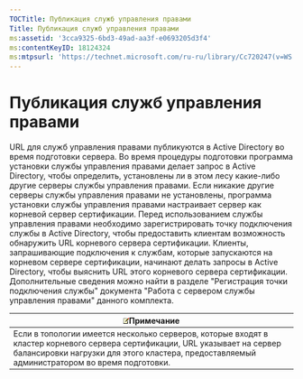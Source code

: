 ```yaml
---
TOCTitle: Публикация служб управления правами
Title: Публикация служб управления правами
ms:assetid: '3cca9325-6bd3-49ad-aa3f-e0693205d3f4'
ms:contentKeyID: 18124324
ms:mtpsurl: 'https://technet.microsoft.com/ru-ru/library/Cc720247(v=WS.10)'
---
```


Публикация служб управления правами
===================================

URL для служб управления правами публикуются в Active Directory во время подготовки сервера. Во время процедуры подготовки программа установки службы управления правами делает запрос в Active Directory, чтобы определить, установлены ли в этом лесу какие-либо другие серверы службы управления правами. Если никакие другие серверы службы управления правами не установлены, программа установки службы управления правами настраивает сервер как корневой сервер сертификации. Перед использованием службы управления правами необходимо зарегистрировать точку подключения службы в Active Directory, чтобы предоставить клиентам возможность обнаружить URL корневого сервера сертификации. Клиенты, запрашивающие подключения к службам, которые запускаются на корневом сервере сертификации, начинают делать запросы в Active Directory, чтобы выяснить URL этого корневого сервера сертификации. Дополнительные сведения можно найти в разделе "Регистрация точки подключения службы" документа "Работа с сервером службы управления правами" данного комплекта.

| ![](images/Cc720247.note(WS.10).gif)Примечание                                                                                                                                                  |
|------------------------------------------------------------------------------------------------------------------------------------------------------------------------------------------------------------------------------|
| Если в топологии имеется несколько серверов, которые входят в кластер корневого сервера сертификации, URL указывает на сервер балансировки нагрузки для этого кластера, предоставляемый администратором во время подготовки. |

